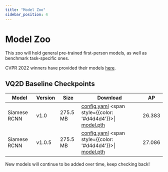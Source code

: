 ```yaml
---
title: "Model Zoo"
sidebar_position: 4
---
```


# Model Zoo
This zoo will hold general pre-trained first-person models, as well as benchmark task-specific ones.

CVPR 2022 winners have provided their models [here](https://ego4d-data.org/workshops/cvpr22/).
   
## VQ2D Baseline Checkpoints
| **Model** | **Version** | **Size** | **Download** | **AP** |
|---------------------------|---------------------------|------------|------------|--|
| Siamese RCNN    | v1.0 | 275.5 MB | [config.yaml](https://dl.fbaipublicfiles.com/ego4d/model_zoo/vq2d/slurm_8gpus_4nodes_baseline/config.yaml) <span style={{color: '#d4d4d4'}}>\|</span> [model.pth](https://dl.fbaipublicfiles.com/ego4d/model_zoo/vq2d/slurm_8gpus_4nodes_baseline/model.pth)| 26.383 |
| Siamese RCNN    | v1.0.5 | 275.5 MB | [config.yaml](https://dl.fbaipublicfiles.com/ego4d/model_zoo/vq2d/slurm_8gpus_4nodes_baseline_v1.0.5/config.yaml) <span style={{color: '#d4d4d4'}}>\|</span> [model.pth](https://dl.fbaipublicfiles.com/ego4d/model_zoo/vq2d/slurm_8gpus_4nodes_baseline_v1.0.5/model.pth)| 27.086 |


New models will continue to be added over time, keep checking back!